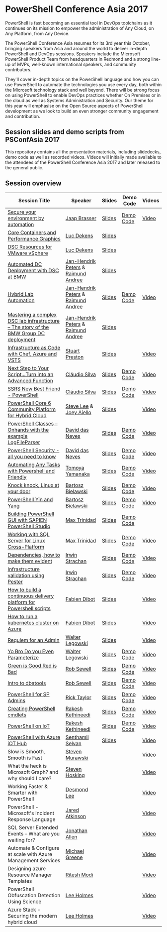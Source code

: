 # PowerShell Conference Asia 2017
PowerShell is fast becoming an essential tool in DevOps toolchains as it continues on its mission to empower the administration of Any Cloud, on Any Platform, from Any Device.

The PowerShell Conference Asia resumes for its 3rd year this October, bringing speakers from Asia and around the world to deliver in-depth PowerShell and DevOps sessions. Speakers include the Microsoft PowerShell Product Team from headquarters in Redmond and a strong line-up of MVPs, well-known international speakers, and community contributors.

They'll cover in-depth topics on the PowerShell language and how you can use PowerShell to automate the technologies you use every day, both within the Microsoft technology stack and well beyond. There will be strong focus on using PowerShell to enable DevOps practices whether On Premises or in the cloud as well as Systems Administration and Security. Our theme for this year will emphasise on the Open Source aspects of PowerShell development as we look to build an even stronger community engagement and contribution.

## Session slides and demo scripts from PSConfAsia 2017
This repository contains all the presentation materials, including slidedecks, demo code as well as recorded videos. Videos will initially made available to the attendees of the PowerShell Conference Asia 2017 and later released to the general public.

## Session overview
| Session Title  | Speaker | Slides | Demo Code | Videos |
| ------------- | ------------- | ------------- | ------------- | ------------- |
| [Secure your environment by automation](https://github.com/PowerShellAsia/PSConfAsia2017/tree/master/Jaap%20Brasser/Secure%20your%20environment%20by%20automation) | [Jaap Brasser](https://github.com/jaapbrasser) | [Slides](https://github.com/PowerShellAsia/PSConfAsia2017/blob/master/Jaap%20Brasser/Secure%20your%20environment%20by%20automation/Secure%20your%20environment%20by%20automation.pdf) | [Demo Code](https://github.com/PowerShellAsia/PSConfAsia2017/blob/master/Jaap%20Brasser/Secure%20your%20environment%20by%20automation/Secure%20your%20environment%20by%20automation.zip) |[Video](https://vimeo.com/244041436) |
| [Core Containers and Performance Graphics](https://github.com/PowerShellAsia/PSConfAsia2017/tree/master/Luc%20Dekens/Core%20Containers%20and%20Performance%20Graphics) | [Luc Dekens](https://twitter.com/LucD22) | [Slides](https://github.com/PowerShellAsia/PSConfAsia2017/blob/master/Luc%20Dekens/Core%20Containers%20and%20Performance%20Graphics/Core-Containers_Performance.pptx) | | |[Video](https://vimeo.com/244165310) |
| [DSC Resources for VMware vSphere](https://github.com/PowerShellAsia/PSConfAsia2017/tree/master/Luc%20Dekens/DSC%20Resources%20for%20VMware%20vSphere) | [Luc Dekens](https://twitter.com/LucD22) | [Slides](https://github.com/PowerShellAsia/PSConfAsia2017/blob/master/Luc%20Dekens/DSC%20Resources%20for%20VMware%20vSphere/vSphere%20DSC.pptx) | | |[Video](https://vimeo.com/244165442) |
| [Automated DC Deployment with DSC at BMW](https://github.com/PowerShellAsia/PSConfAsia2017/tree/master/Raimund%20Andree/Automated%20DC%20Deployment%20with%20DSC%20at%20BMW) | [Jan-Hendrik Peters](https://github.com/nyanhp) & [Raimund Andree](https://github.com/raandree)|  [Slides](https://github.com/PowerShellAsia/PSConfAsia2017/blob/master/Raimund%20Andree/Automated%20DC%20Deployment%20with%20DSC%20at%20BMW/Automated%20DC%20Deployment%20with%20DSC%20at%20BMW.pptx) | | | |
| [Hybrid Lab Automation](https://github.com/PowerShellAsia/PSConfAsia2017/tree/master/Jan-Hendrik%20Peters/Hybrid%20Lab%20Automation) | [Jan-Hendrik Peters](https://github.com/nyanhp) & [Raimund Andree](https://github.com/raandree) | [Slides](https://github.com/PowerShellAsia/PSConfAsia2017/blob/master/Jan-Hendrik%20Peters/Hybrid%20Lab%20Automation/Hybrid%20Lab%20Automation.pptx) | [Demo Code](https://github.com/PowerShellAsia/PSConfAsia2017/blob/master/Jan-Hendrik%20Peters/Hybrid%20Lab%20Automation/Hybrid%20Lab%20Automation.zip) |[Video](https://vimeo.com/244057883) |
| [Mastering a complex DSC lab infrastructure – The story of the BMW Group DC deployment](https://github.com/PowerShellAsia/PSConfAsia2017/tree/master/Raimund%20Andree/Mastering%20a%20complex%20DSC%20lab%20infrastructure%20%E2%80%93%20The%20story%20of%20the%20BMW%20Group%20DC%20deployment) | [Jan-Hendrik Peters](https://github.com/nyanhp) & [Raimund Andree](https://github.com/raandree) | [Slides](https://github.com/PowerShellAsia/PSConfAsia2017/blob/master/Raimund%20Andree/Mastering%20a%20complex%20DSC%20lab%20infrastructure%20%E2%80%93%20The%20story%20of%20the%20BMW%20Group%20DC%20deployment/Mastering%20a%20complex%20DSC%20lab%20infrastructure%20%E2%80%93%20The%20story%20of%20the%20BMW%20Group%20DC%20deployment.pptx) | | |
| [Infrastructure as Code with Chef, Azure and VSTS](https://github.com/PowerShellAsia/PSConfAsia2017/tree/master/Stuart%20Preston/Infrastructure%20as%20Code%20with%20Chef%2C%20Azure%20and%20VSTS) | [Stuart Preston](https://github.com/stuartpreston) | [Slides](https://github.com/PowerShellAsia/PSConfAsia2017/blob/master/Stuart%20Preston/Infrastructure%20as%20Code%20with%20Chef%2C%20Azure%20and%20VSTS/Infrastructure%20as%20Code%20with%20Chef%2C%20Azure%20and%20VSTS.pdf) | |[Video](https://vimeo.com/244047133) |
| [Next Step to Your Script...Turn into an Advanced Function](https://github.com/PowerShellAsia/PSConfAsia2017/tree/master/Cl%C3%A1udio%20Silva/Next%20Step%20to%20Your%20Script...Turn%20into%20an%20Advanced%20Function) | [Cláudio Silva](https://github.com/ClaudioESSilva) | [Slides](https://github.com/PowerShellAsia/PSConfAsia2017/blob/master/Cl%C3%A1udio%20Silva/Next%20Step%20to%20Your%20Script...Turn%20into%20an%20Advanced%20Function/Next%20Step%20to%20Your%20Script...Turn%20into%20an%20Advanced%20Function.ppsx) | [Demo Code](https://github.com/PowerShellAsia/PSConfAsia2017/blob/master/Cl%C3%A1udio%20Silva/Next%20Step%20to%20Your%20Script...Turn%20into%20an%20Advanced%20Function/Next%20Step%20to%20Your%20Script...Turn%20into%20an%20Advanced%20Function.zip) |[Video](https://vimeo.com/244165468) |
| [SSRS New Best Friend - PowerShell](https://github.com/PowerShellAsia/PSConfAsia2017/tree/master/Cl%C3%A1udio%20Silva/SSRS%20New%20Best%20Friend%20-%20PowerShell) | [Cláudio Silva](https://github.com/ClaudioESSilva) | [Slides](https://github.com/PowerShellAsia/PSConfAsia2017/blob/master/Cl%C3%A1udio%20Silva/SSRS%20New%20Best%20Friend%20-%20PowerShell/SSRS%20New%20Best%20Friend%20-%20PowerShell.pptx) | [Demo Code](https://github.com/PowerShellAsia/PSConfAsia2017/blob/master/Cl%C3%A1udio%20Silva/SSRS%20New%20Best%20Friend%20-%20PowerShell/SSRS%20New%20Best%20Friend%20-%20PowerShell.zip) |[Video](https://vimeo.com/244165419) |
| [PowerShell Core 6 Community Platform for Hybrid Cloud](https://github.com/PowerShellAsia/PSConfAsia2017/tree/master/Steve%20Lee/PowerShell%20Core%206) | [Steve Lee](https://github.com/SteveL-MSFT) & [Joey Aiello](https://twitter.com/joeyaiello) | [Slides](https://github.com/PowerShellAsia/PSConfAsia2017/blob/master/Steve%20Lee/PowerShell%20Core%206/PSConfAsia2017%20-%20PowerShell%20Core%206.pptx) | |[Video](https://vimeo.com/244007604) |
| [PowerShell Classes – Onhands with the example LogFileParser](https://github.com/PowerShellAsia/PSConfAsia2017/tree/master/David%20das%20Neves/PowerShell%20Classes%20%E2%80%93%20Onhands%20with%20the%20example%20LogFileParser) | [David das Neves](https://github.com/ddneves) | [Slides](https://github.com/PowerShellAsia/PSConfAsia2017/blob/master/David%20das%20Neves/PowerShell%20Classes%20%E2%80%93%20Onhands%20with%20the%20example%20LogFileParser/PSConfAsia2017_Classes.pdf) | [Demo Code](https://github.com/PowerShellAsia/PSConfAsia2017/blob/master/David%20das%20Neves/PowerShell%20Classes%20%E2%80%93%20Onhands%20with%20the%20example%20LogFileParser/Material.zip) |[Video](https://vimeo.com/243592553) |
| [PowerShell Security - all you need to know](https://github.com/PowerShellAsia/PSConfAsia2017/tree/master/David%20das%20Neves/PowerShell%20Security%20-%20all%20you%20need%20to%20know) | [David das Neves](https://github.com/ddneves) | [Slides](https://github.com/PowerShellAsia/PSConfAsia2017/blob/master/David%20das%20Neves/PowerShell%20Security%20-%20all%20you%20need%20to%20know/PSConfAsia2017_PSSecurity.pdf) | [Demo Code](https://github.com/PowerShellAsia/PSConfAsia2017/blob/master/David%20das%20Neves/PowerShell%20Security%20-%20all%20you%20need%20to%20know/Material.rar) |[Video](https://vimeo.com/244165362) |
| [Automating Any Tasks with Powershell and Friendly](https://github.com/PowerShellAsia/PSConfAsia2017/tree/master/Tomoya%20Yamanaka/Automating%20Any%20Tasks%20with%20Powershell%20and%20Friendly) | [Tomoya Yamanaka](https://github.com/kumo203) | [Slides](https://github.com/PowerShellAsia/PSConfAsia2017/blob/master/Tomoya%20Yamanaka/Automating%20Any%20Tasks%20with%20Powershell%20and%20Friendly/Automating%20Any%20Tasks%20with%20Powershell%20and%20Friendly.pptx) | [Demo Code](https://github.com/PowerShellAsia/PSConfAsia2017/blob/master/Tomoya%20Yamanaka/Automating%20Any%20Tasks%20with%20Powershell%20and%20Friendly/Automating%20Any%20Tasks%20with%20Powershell%20and%20Friendly.zip) |[Video](https://vimeo.com/244041448) |
| [Knock knock, Linux at your door](https://github.com/PowerShellAsia/PSConfAsia2017/tree/master/Bartosz%20Bielawski/Linux%20at%20your%20door) | [Bartosz Bielawski](https://github.com/bielawb) | [Slides](https://github.com/PowerShellAsia/PSConfAsia2017/blob/master/Bartosz%20Bielawski/Linux%20at%20your%20door/KnockKnock.pptx) | [Demo Code](https://github.com/PowerShellAsia/PSConfAsia2017/blob/master/Bartosz%20Bielawski/Linux%20at%20your%20door/LinuxAtYourDoor.zip) |[Video](https://vimeo.com/244146252) |
| [PowerShell Yin and Yang](https://github.com/PowerShellAsia/PSConfAsia2017/tree/master/Bartosz%20Bielawski/PowerShell%20Yin-Yang) | [Bartosz Bielawski](https://github.com/bielawb) | [Slides](https://github.com/PowerShellAsia/PSConfAsia2017/blob/master/Bartosz%20Bielawski/PowerShell%20Yin-Yang/YinYang.pptx) | [Demo Code](https://github.com/PowerShellAsia/PSConfAsia2017/blob/master/Bartosz%20Bielawski/PowerShell%20Yin-Yang/YinYang.zip) |[Video](https://vimeo.com/244165451) |
| [Building PowerShell GUI with SAPIEN PowerShell Studio](https://github.com/PowerShellAsia/PSConfAsia2017/tree/master/Max%20Trinidad/Building%20PowerShell%20GUI%20with%20SAPIEN%20PowerShell%20Studio) | [Max Trinidad](https://twitter.com/MaxTrinidad) | [Slides](https://github.com/PowerShellAsia/PSConfAsia2017/blob/master/Max%20Trinidad/Building%20PowerShell%20GUI%20with%20SAPIEN%20PowerShell%20Studio/Building%20PowerShell%20GUI%20with%20SAPIEN%20PowerShell%20Studio(Asia).pptx) | [Demo Code](https://github.com/PowerShellAsia/PSConfAsia2017/blob/master/Max%20Trinidad/Building%20PowerShell%20GUI%20with%20SAPIEN%20PowerShell%20Studio/Building%20PowerShell%20GUI%20with%20SAPIEN%20PowerShell%20Studio.zip) | |
| [Working with SQL Server for Linux Cross-Platform](https://github.com/PowerShellAsia/PSConfAsia2017/tree/master/Max%20Trinidad/Working%20with%20SQL%20Server%20for%20Linux%20Cross-Platform) | [Max Trinidad](https://twitter.com/MaxTrinidad) | [Slides](https://github.com/PowerShellAsia/PSConfAsia2017/blob/master/Max%20Trinidad/Working%20with%20SQL%20Server%20for%20Linux%20Cross-Platform/Working%20with%20SQL%20Server%20for%20Linux%20Cross-Platform.pptx) | [Demo Code](https://github.com/PowerShellAsia/PSConfAsia2017/blob/master/Max%20Trinidad/Working%20with%20SQL%20Server%20for%20Linux%20Cross-Platform/Working%20with%20SQL%20Server%20for%20Linux%20Cross-Platform.zip) |[Video](https://vimeo.com/244167219) |
| [Dependencies, how to make them evident](https://github.com/PowerShellAsia/PSConfAsia2017/tree/master/Irwin%20Strachan/Dependencies) | [Irwin Strachan](https://github.com/irwins) | [Slides](https://github.com/PowerShellAsia/PSConfAsia2017/blob/master/Irwin%20Strachan/Dependencies/Dependencies%2C%20how%20to%20make%20them%20evident.pptx) | [Demo Code](https://github.com/PowerShellAsia/PSConfAsia2017/blob/master/Irwin%20Strachan/Dependencies/Dependencies%2C%20how%20to%20make%20them%20evident.zip) |[Video](https://vimeo.com/244146266) |
| [Infrastructure validation using Pester](https://github.com/PowerShellAsia/PSConfAsia2017/tree/master/Irwin%20Strachan/Infrastructure%20validation) | [Irwin Strachan](https://github.com/irwins) | [Slides](https://github.com/PowerShellAsia/PSConfAsia2017/blob/master/Irwin%20Strachan/Infrastructure%20validation/Infrastructure%20validation%20using%20Pester.pptx) | [Demo Code](https://github.com/PowerShellAsia/PSConfAsia2017/blob/master/Irwin%20Strachan/Infrastructure%20validation/Infrastructure%20validation%20using%20Pester.zip) |[Video](https://vimeo.com/244057851) |
| [How to build a continuous delivery platform for Powershell scripts](https://github.com/PowerShellAsia/PSConfAsia2017/tree/master/Irwin%20Strachan/Infrastructure%20validation) | [Fabien Dibot](https://github.com/fabiendibot) | [Slides](https://github.com/PowerShellAsia/PSConfAsia2017/blob/master/Fabien%20Dibot/How%20to%20build%20a%20continuous%20delivery%20platform%20for%20Powershell%20scripts/Continuous_deployment.pptx) | |[Video](https://vimeo.com/244165298) |
| [How to run a kubernetes cluster on Azure](https://github.com/PowerShellAsia/PSConfAsia2017/tree/master/Fabien%20Dibot/How%20to%20run%20a%20kubernetes%20cluster%20on%20Azure) | [Fabien Dibot](https://github.com/fabiendibot) | [Slides](https://github.com/PowerShellAsia/PSConfAsia2017/blob/master/Fabien%20Dibot/How%20to%20run%20a%20kubernetes%20cluster%20on%20Azure/kubernetes.pptx) | |[Video](https://vimeo.com/244057822) |
| [Requiem for an Admin](https://github.com/PowerShellAsia/PSConfAsia2017/tree/master/Walter%20Legowski/Requiem%20for%20an%20Admin) | [Walter Legowski](https://twitter.com/SadProcessor) | [Slides](https://github.com/PowerShellAsia/PSConfAsia2017/blob/master/Walter%20Legowski/Requiem%20for%20an%20Admin/Requiem%20for%20an%20Admin.pdf) | |[Video](https://vimeo.com/244165407) |
| [Yo Bro Do you Even Parameterize](https://github.com/PowerShellAsia/PSConfAsia2017/tree/master/Walter%20Legowski/Yo%20Bro%20Do%20you%20Even%20Parameterize) | [Walter Legowski](https://twitter.com/SadProcessor) | [Slides](https://github.com/PowerShellAsia/PSConfAsia2017/blob/master/Walter%20Legowski/Yo%20Bro%20Do%20you%20Even%20Parameterize/Yo%20Bro%20Do%20you%20Even%20Parameterize.pdf) | [Demo Code](https://github.com/PowerShellAsia/PSConfAsia2017/blob/master/Walter%20Legowski/Yo%20Bro%20Do%20you%20Even%20Parameterize/Yo%20Bro%20Do%20you%20Even%20Parameterize.zip) |[Video](https://vimeo.com/244165485) |
| [Green is Good Red is Bad](https://github.com/PowerShellAsia/PSConfAsia2017/tree/master/Rob%20Sewell/Green%20is%20Good%20Red%20is%20Bad) | [Rob Sewell](https://github.com/SQLDBAWithABeard) | [Slides](https://github.com/PowerShellAsia/PSConfAsia2017/blob/master/Rob%20Sewell/Green%20is%20Good%20Red%20is%20Bad/Green%20Is%20Good%20Red%20is%20Bad.pptx) | [Demo Code](https://github.com/PowerShellAsia/PSConfAsia2017/blob/master/Rob%20Sewell/Green%20is%20Good%20Red%20is%20Bad/Green%20is%20Good%20Red%20is%20Bad.zip) |[Video](https://vimeo.com/244015023) |
| [Intro to dbatools](https://github.com/PowerShellAsia/PSConfAsia2017/tree/master/Rob%20Sewell/Intro%20to%20dbatools) | [Rob Sewell](https://github.com/SQLDBAWithABeard) | [Slides](https://github.com/PowerShellAsia/PSConfAsia2017/blob/master/Rob%20Sewell/Intro%20to%20dbatools/Intro%20to%20dbatools.pptx) | [Demo Code](https://github.com/PowerShellAsia/PSConfAsia2017/blob/master/Rob%20Sewell/Intro%20to%20dbatools/Intro%20to%20dbatools.zip) |[Video](https://vimeo.com/244165476) |
| [PowerShell for SP Admins](https://github.com/PowerShellAsia/PSConfAsia2017/tree/master/Rick%20Taylor/PowerShell%20for%20SP%20Admins) | [Rick Taylor](https://twitter.com/slkrck) | [Slides](https://github.com/PowerShellAsia/PSConfAsia2017/blob/master/Rick%20Taylor/PowerShell%20for%20SP%20Admins/PowerShell%20for%20SP%20Admins.pptx) | [Demo Code](https://github.com/PowerShellAsia/PSConfAsia2017/blob/master/Rick%20Taylor/PowerShell%20for%20SP%20Admins/PowerShell%20for%20SP%20Admins.zip) |[Video](https://vimeo.com/243969877) |
| [Creating PowerShell cmdlets](https://github.com/PowerShellAsia/PSConfAsia2017/tree/master/Rakesh%20Karthik%20Kethineedi/Creating%20PowerShell%20cmdlets) | [Rakesh Kethineedi](https://github.com/rakeshkethineedi) | [Slides](https://github.com/PowerShellAsia/PSConfAsia2017/blob/master/Rakesh%20Karthik%20Kethineedi/Creating%20PowerShell%20cmdlets/Creating%20PowerShell%20cmdlets.pptx) | [Demo Code](https://github.com/PowerShellAsia/PSConfAsia2017/blob/master/Rakesh%20Karthik%20Kethineedi/Creating%20PowerShell%20cmdlets/Creating%20PowerShell%20cmdlets.zip) |[Video](https://vimeo.com/244165322) |
| [PowerShell on IoT](https://github.com/PowerShellAsia/PSConfAsia2017/tree/master/Rakesh%20Karthik%20Kethineedi/PowerShell%20on%20IoT) | [Rakesh Kethineedi](https://github.com/rakeshkethineedi) | [Slides](https://github.com/PowerShellAsia/PSConfAsia2017/blob/master/Rakesh%20Karthik%20Kethineedi/PowerShell%20on%20IoT/PowerShell%20on%20IoT.pptx) | [Demo Code](https://github.com/PowerShellAsia/PSConfAsia2017/blob/master/Rakesh%20Karthik%20Kethineedi/PowerShell%20on%20IoT/PowerShell%20on%20IoT.zip) |[Video](https://vimeo.com/244165333) |
| [PowerShell with Azure iOT Hub](https://github.com/PowerShellAsia/PSConfAsia2017/tree/master/Senthamil%20Selvan/PowerShell%20with%20Azure%20iOT%20Hub) | [Senthamil Selvan](https://twitter.com/altfo) | [Slides](https://github.com/PowerShellAsia/PSConfAsia2017/blob/master/Senthamil%20Selvan/PowerShell%20with%20Azure%20iOT%20Hub/PowerShell%20with%20Azure%20iOT%20Hub.pptx) | |[Video](https://vimeo.com/244165343) |
| Slow is Smooth, Smooth is Fast | [Steven Murawski](https://twitter.com/StevenMurawski) | | | [Video](https://vimeo.com/244165350) |
| What the heck is Microsoft Graph? and why should I care? | [Steven Hosking](https://twitter.com/OnPremCloudGuy) | | | [Video](https://vimeo.com/244006921) |
| Working Faster & Smarter with PowerShell | [Desmond Lee](https://twitter.com/_leedesmond) |	| | [Video](https://vimeo.com/244146259) |
| PowerShell - Microsoft's Incident Response Language | [Jared Atkinson](https://twitter.com/jaredcatkinson) | | | [Video](https://vimeo.com/244147771) |
| SQL Server Extended Events – What are you waiting for? | [Jonathan Allen](https://twitter.com/fatherjack) | | | [Video](https://vimeo.com/244165431) |
| Automate & Configure at scale with Azure Management Services | [Michael Greene](https://twitter.com/migreene) | | | [Video](https://vimeo.com/244017210) |
| Designing azure Resource Manager Templates | [Ritesh Modi](https://twitter.com/automationnext) | | | [Video](https://vimeo.com/243974589)|
| PowerShell Obfuscation Detection Using Science | [Lee Holmes](https://twitter.com/Lee_Holmes) | | | [Video](https://vimeo.com/244165370) |
| Azure Stack - Securing the modern hybrid cloud | [Lee Holmes](https://twitter.com/Lee_Holmes) | | | [Video](https://vimeo.com/244024771) |